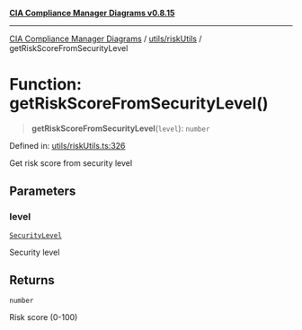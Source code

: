 [**CIA Compliance Manager Diagrams v0.8.15**](../../../README.md)

***

[CIA Compliance Manager Diagrams](../../../modules.md) / [utils/riskUtils](../README.md) / getRiskScoreFromSecurityLevel

# Function: getRiskScoreFromSecurityLevel()

> **getRiskScoreFromSecurityLevel**(`level`): `number`

Defined in: [utils/riskUtils.ts:326](https://github.com/Hack23/cia-compliance-manager/blob/50a3bb1fa64948444e36c06fee075b5043350db0/src/utils/riskUtils.ts#L326)

Get risk score from security level

## Parameters

### level

[`SecurityLevel`](../../../types/cia/type-aliases/SecurityLevel.md)

Security level

## Returns

`number`

Risk score (0-100)
